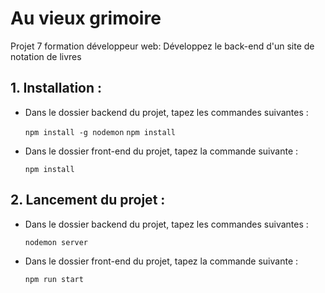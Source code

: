 # Au vieux grimoire
Projet 7 formation développeur web: Développez le back-end d'un site de notation de livres

## 1. Installation :
- Dans le dossier backend du projet, tapez les commandes suivantes :
    
    `npm install -g nodemon`
    `npm install`

- Dans le dossier front-end du projet, tapez la commande suivante :
    
    `npm install`

## 2. Lancement du projet :
- Dans le dossier backend du projet, tapez les commandes suivantes :

    `nodemon server`

- Dans le dossier front-end du projet, tapez la commande suivante :

    `npm run start`


